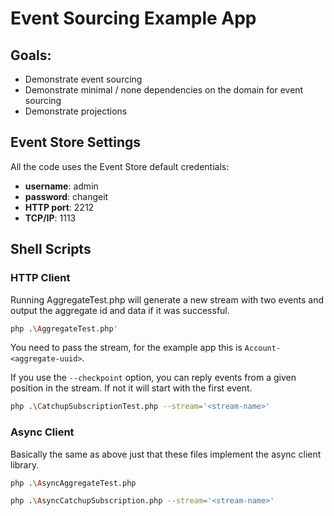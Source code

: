 # Event Sourcing Example App

## Goals:

 * Demonstrate event sourcing
 * Demonstrate minimal / none dependencies on the domain for event sourcing
 * Demonstrate projections

## Event Store Settings

All the code uses the Event Store default credentials:

 * **username**: admin
 * **password**: changeit
 * **HTTP port**: 2212
 * **TCP/IP**: 1113

## Shell Scripts

### HTTP Client

Running AggregateTest.php will generate a new stream with two events and output the aggregate id and data if it was successful.

```sh
php .\AggregateTest.php'
```

You need to pass the stream, for the example app this is `Account-<aggregate-uuid>`.

If you use the `--checkpoint` option, you can reply events from a given position in the stream. If not it will start with the first event.

```sh
php .\CatchupSubscriptionTest.php --stream='<stream-name>'
```

### Async Client

Basically the same as above just that these files implement the async client library.

```sh
php .\AsyncAggregateTest.php
```

```sh
php .\AsyncCatchupSubscription.php --stream='<stream-name>'
```
